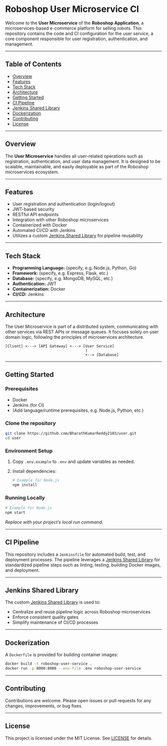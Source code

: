 # Roboshop User Microservice CI

Welcome to the **User Microservice** of the **Roboshop Application**, a microservices-based e-commerce platform for selling robots. This repository contains the code and CI configuration for the user service, a core component responsible for user registration, authentication, and management.

---

## Table of Contents

- [Overview](#overview)
- [Features](#features)
- [Tech Stack](#tech-stack)
- [Architecture](#architecture)
- [Getting Started](#getting-started)
- [CI Pipeline](#ci-pipeline)
- [Jenkins Shared Library](#jenkins-shared-library)
- [Dockerization](#dockerization)
- [Contributing](#contributing)
- [License](#license)

---

## Overview

The **User Microservice** handles all user-related operations such as registration, authentication, and user data management. It is designed to be scalable, maintainable, and easily deployable as part of the Roboshop microservices ecosystem.

---

## Features

- User registration and authentication (login/logout)
- JWT-based security
- RESTful API endpoints
- Integration with other Roboshop microservices
- Containerized with Docker
- Automated CI/CD with Jenkins
- Utilizes a custom [Jenkins Shared Library](https://github.com/BharathKumarReddy2103/jenkins-shared-library) for pipeline reusability

---

## Tech Stack

- **Programming Language:** (specify, e.g. Node.js, Python, Go)
- **Framework:** (specify, e.g. Express, Flask, etc.)
- **Database:** (specify, e.g. MongoDB, MySQL, etc.)
- **Authentication:** JWT
- **Containerization:** Docker
- **CI/CD:** Jenkins

---

## Architecture

The User Microservice is part of a distributed system, communicating with other services via REST APIs or message queues. It focuses solely on user domain logic, following the principles of microservices architecture.

```
[Client] <---> [API Gateway] <---> [User Service]
                                    |
                                    +--> [Database]
```

---

## Getting Started

### Prerequisites

- Docker
- Jenkins (for CI)
- (Add language/runtime prerequisites, e.g. Node.js, Python, etc.)

### Clone the repository

```bash
git clone https://github.com/BharathKumarReddy2103/user.git
cd user
```

### Environment Setup

1. Copy `.env.example` to `.env` and update variables as needed.
2. Install dependencies:

   ```bash
   # Example for Node.js
   npm install
   ```

### Running Locally

```bash
# Example for Node.js
npm start
```
*Replace with your project’s local run command.*

---

## CI Pipeline

This repository includes a `Jenkinsfile` for automated build, test, and deployment processes. The pipeline leverages a [Jenkins Shared Library](https://github.com/BharathKumarReddy2103/jenkins-shared-library) for standardized pipeline steps such as linting, testing, building Docker images, and deployment.

---

## Jenkins Shared Library

The custom [Jenkins Shared Library](https://github.com/BharathKumarReddy2103/jenkins-shared-library) is used to:

- Centralize and reuse pipeline logic across Roboshop microservices
- Enforce consistent quality gates
- Simplify maintenance of CI/CD processes

---

## Dockerization

A `Dockerfile` is provided for building container images:

```bash
docker build -t roboshop-user-service .
docker run -p 8080:8080 --env-file .env roboshop-user-service
```

---

## Contributing

Contributions are welcome. Please open issues or pull requests for any changes, improvements, or bug fixes.

---

## License

This project is licensed under the MIT License. See [LICENSE](LICENSE) for details.
